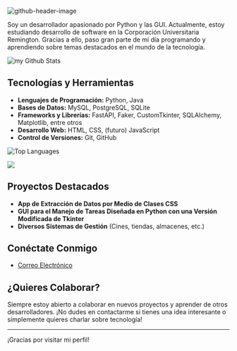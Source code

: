 
![github-header-image](https://github.com/user-attachments/assets/1f28391a-36ac-489a-b703-4a438e284fd3)

Soy un desarrollador apasionado por Python y las GUI. Actualmente, estoy estudiando desarrollo de software en la Corporación Universitaria Remington. Gracias a ello, paso gran parte de mi día programando y aprendiendo sobre temas destacados en el mundo de la tecnología.


<img align="center" src="https://github-readme-stats.vercel.app/api?username=condorcoders&include_all_commits=true&count_private=true&show_icons=true&line_height=20&title_color=2B5BBD&icon_color=1124BB&text_color=A1A1A1&bg_color=0,000000,130F40" alt="my Github Stats"/>


<!-- Proudly created with GPRM ( https://gprm.itsvg.in ) -->

## Tecnologías y Herramientas

- **Lenguajes de Programación:** Python, Java
- **Bases de Datos:** MySQL, PostgreSQL, SQLite
- **Frameworks y Librerías:** FastAPI, Faker, CustomTkinter, SQLAlchemy, Matplotlib, entre otros
- **Desarrollo Web:** HTML, CSS, (futuro) JavaScript
- **Control de Versiones:** Git, GitHub

![Top Languages](https://github-readme-stats.vercel.app/api/top-langs/?username=MelonConYogurt&layout=compact&theme=radical)


![](https://github-readme-stats.vercel.app/api/top-langs/?username=MelonConYogurt&theme=dark&hide_border=false&include_all_commits=true&count_private=false&layout=compact)

## Proyectos Destacados

- **App de Extracción de Datos por Medio de Clases CSS**
- **GUI para el Manejo de Tareas Diseñada en Python con una Versión Modificada de Tkinter**
- **Diversos Sistemas de Gestión** (Cines, tiendas, almacenes, etc.)

## Conéctate Conmigo

- [Correo Electrónico](mailto:alejoalejopsornal@gmail.com)

## ¿Quieres Colaborar?

Siempre estoy abierto a colaborar en nuevos proyectos y aprender de otros desarrolladores. ¡No dudes en contactarme si tienes una idea interesante o simplemente quieres charlar sobre tecnología!

---

¡Gracias por visitar mi perfil!


